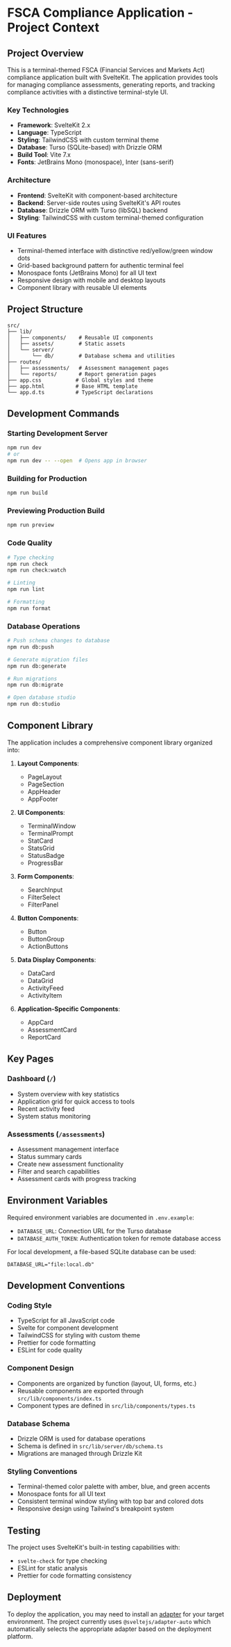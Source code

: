 # FSCA Compliance Application - Project Context

## Project Overview

This is a terminal-themed FSCA (Financial Services and Markets Act) compliance application built with SvelteKit. The application provides tools for managing compliance assessments, generating reports, and tracking compliance activities with a distinctive terminal-style UI.

### Key Technologies

- **Framework**: SvelteKit 2.x
- **Language**: TypeScript
- **Styling**: TailwindCSS with custom terminal theme
- **Database**: Turso (SQLite-based) with Drizzle ORM
- **Build Tool**: Vite 7.x
- **Fonts**: JetBrains Mono (monospace), Inter (sans-serif)

### Architecture

- **Frontend**: SvelteKit with component-based architecture
- **Backend**: Server-side routes using SvelteKit's API routes
- **Database**: Drizzle ORM with Turso (libSQL) backend
- **Styling**: TailwindCSS with custom terminal-themed configuration

### UI Features

- Terminal-themed interface with distinctive red/yellow/green window dots
- Grid-based background pattern for authentic terminal feel
- Monospace fonts (JetBrains Mono) for all UI text
- Responsive design with mobile and desktop layouts
- Component library with reusable UI elements

## Project Structure

```
src/
├── lib/
│   ├── components/    # Reusable UI components
│   ├── assets/        # Static assets
│   └── server/
│       └── db/        # Database schema and utilities
├── routes/
│   ├── assessments/   # Assessment management pages
│   └── reports/       # Report generation pages
├── app.css           # Global styles and theme
├── app.html          # Base HTML template
└── app.d.ts          # TypeScript declarations
```

## Development Commands

### Starting Development Server

```bash
npm run dev
# or
npm run dev -- --open  # Opens app in browser
```

### Building for Production

```bash
npm run build
```

### Previewing Production Build

```bash
npm run preview
```

### Code Quality

```bash
# Type checking
npm run check
npm run check:watch

# Linting
npm run lint

# Formatting
npm run format
```

### Database Operations

```bash
# Push schema changes to database
npm run db:push

# Generate migration files
npm run db:generate

# Run migrations
npm run db:migrate

# Open database studio
npm run db:studio
```

## Component Library

The application includes a comprehensive component library organized into:

1. **Layout Components**:
   - PageLayout
   - PageSection
   - AppHeader
   - AppFooter

2. **UI Components**:
   - TerminalWindow
   - TerminalPrompt
   - StatCard
   - StatsGrid
   - StatusBadge
   - ProgressBar

3. **Form Components**:
   - SearchInput
   - FilterSelect
   - FilterPanel

4. **Button Components**:
   - Button
   - ButtonGroup
   - ActionButtons

5. **Data Display Components**:
   - DataCard
   - DataGrid
   - ActivityFeed
   - ActivityItem

6. **Application-Specific Components**:
   - AppCard
   - AssessmentCard
   - ReportCard

## Key Pages

### Dashboard (`/`)

- System overview with key statistics
- Application grid for quick access to tools
- Recent activity feed
- System status monitoring

### Assessments (`/assessments`)

- Assessment management interface
- Status summary cards
- Create new assessment functionality
- Filter and search capabilities
- Assessment cards with progress tracking

## Environment Variables

Required environment variables are documented in `.env.example`:

- `DATABASE_URL`: Connection URL for the Turso database
- `DATABASE_AUTH_TOKEN`: Authentication token for remote database access

For local development, a file-based SQLite database can be used:

```
DATABASE_URL="file:local.db"
```

## Development Conventions

### Coding Style

- TypeScript for all JavaScript code
- Svelte for component development
- TailwindCSS for styling with custom theme
- Prettier for code formatting
- ESLint for code quality

### Component Design

- Components are organized by function (layout, UI, forms, etc.)
- Reusable components are exported through `src/lib/components/index.ts`
- Component types are defined in `src/lib/components/types.ts`

### Database Schema

- Drizzle ORM is used for database operations
- Schema is defined in `src/lib/server/db/schema.ts`
- Migrations are managed through Drizzle Kit

### Styling Conventions

- Terminal-themed color palette with amber, blue, and green accents
- Monospace fonts for all UI text
- Consistent terminal window styling with top bar and colored dots
- Responsive design using Tailwind's breakpoint system

## Testing

The project uses SvelteKit's built-in testing capabilities with:

- `svelte-check` for type checking
- ESLint for static analysis
- Prettier for code formatting consistency

## Deployment

To deploy the application, you may need to install an [adapter](https://svelte.dev/docs/kit/adapters) for your target environment. The project currently uses `@sveltejs/adapter-auto` which automatically selects the appropriate adapter based on the deployment platform.
